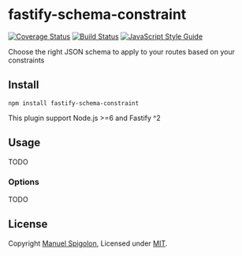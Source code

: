 # fastify-schema-constraint

[![Coverage Status](https://coveralls.io/repos/github/Eomm/fastify-schema-constraint/badge.svg?branch=master)](https://coveralls.io/github/Eomm/fastify-schema-constraint?branch=master)
[![Build Status](https://travis-ci.com/Eomm/fastify-schema-constraint.svg?branch=master)](https://travis-ci.com/Eomm/fastify-schema-constraint)
[![JavaScript Style Guide](https://img.shields.io/badge/code_style-standard-brightgreen.svg)](https://standardjs.com)

Choose the right JSON schema to apply to your routes based on your constraints


## Install

```
npm install fastify-schema-constraint
```

This plugin support Node.js >=6 and Fastify ^2

## Usage

TODO

### Options

TODO


## License

Copyright [Manuel Spigolon](https://github.com/Eomm), Licensed under [MIT](./LICENSE).
